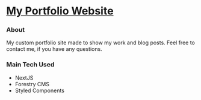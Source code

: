 # [My Portfolio Website](https://www.danielstrong.tech)

### About

My custom portfolio site made to show my work and blog posts. Feel free to contact me, if you have any questions.

### Main Tech Used

- NextJS
- Forestry CMS
- Styled Components